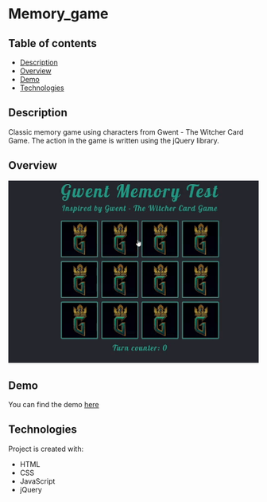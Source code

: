 # Memory_game

## Table of contents
* [Description](#description)
* [Overview](#overview)
* [Demo](#demo)
* [Technologies](#technologies)

## Description

Classic memory game using characters from Gwent - The Witcher Card Game. The action in the game is written using the jQuery library.

## Overview
<img src="demo.gif" alt="Welcome gif" width="600">

## Demo

You can find the demo [here](https://palarczykenterprises.com/memory_game/)

## Technologies

Project is created with:

- HTML
- CSS 
- JavaScript
- jQuery